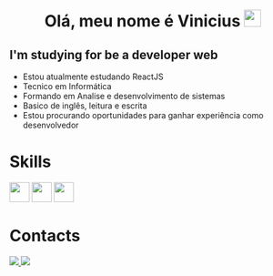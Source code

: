 <h1 align="center"> Olá, meu nome é Vinicius <img src="https://raw.githubusercontent.com/kaueMarques/kaueMarques/master/hi.gif" width="30px"></h1>

## I'm studying for be a developer web
<ul>
    <li>Estou atualmente estudando ReactJS</li>
    <li>Tecnico em Informática</li>
    <li>Formando em Analise e desenvolvimento de sistemas</li>
    <li>Basico de inglês, leitura e escrita</li>
    <li>Estou procurando oportunidades para ganhar experiência como desenvolvedor</li>
</ul>

# Skills
<p>
<img src="https://img.icons8.com/color/50/000000/html-5--v1.png" width="35px"/>
<img src="https://img.icons8.com/color/48/000000/css3.png" width="35px"/>
<img src="https://img.icons8.com/color/48/000000/javascript--v1.png" width="35px"/>
</p>
    
# Contacts
<p>
<a href="https://www.linkedin.com/in/vinicius-aguiar-silva-22a803221/">
    <img src="https://img.icons8.com/fluency/48/000000/linkedin.png"/>
</a>
<a href="https://www.instagram.com/vinicius1kk/?hl=pt-br">
    <img src="https://img.icons8.com/fluency/48/000000/instagram-new.png"/>
</a>
</p>
 
